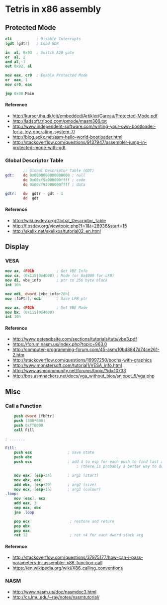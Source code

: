 # Tetris in x86 assembly

## Protected Mode
```nasm
cli           ; Disable Interrupts
lgdt [gdtr]   ; Load GDR

in  al, 0x93  ; Switch A20 gate
or  al, 2
and al,~1
out 0x92, al

mov eax, cr0  ; Enable Protected Mode
or  eax, 1
mov cr0, eax

jmp 0x08:Main
```
#### Reference
+ http://kurser.iha.dk/eit/embedded/Artikler/Gareau/Protected-Mode.pdf
+ http://ladsoft.tripod.com/pmode/masm386.txt
+ http://www.independent-software.com/writing-your-own-bootloader-for-a-toy-operating-system-7/
+ http://blog.ackx.net/asm-hello-world-bootloader.html
+ http://stackoverflow.com/questions/9137947/assembler-jump-in-protected-mode-with-gdt

### Global Descriptor Table
```nasm
        ;; Global Descriptor Table (GDT)
gdt:    dq 0x0000000000000000 ; null
        dq 0x00cf9a000000ffff ; code
        dq 0x00cf92000000ffff ; data

gdtr:   dw  gdtr - gdt - 1
        dd  gdt
```
#### Reference
+ http://wiki.osdev.org/Global_Descriptor_Table
+ http://f.osdev.org/viewtopic.php?f=1&t=28936&start=15
+ http://skelix.net/skelixos/tutorial02_en.html

## Display
### VESA
```nasm
mov ax, 4F01h          ; Get VBE Info
mov cx, (0x115|0x4000) ; Mode (or 0x4000 for LFB)
mov di, vbe_info       ; ptr to 256 byte block
int 10h

mov edi, dword [vbe_info+28h]
mov [fbPtr], edi       ; Save LFB ptr

mov ax, 4F02h          ; Set VBE Mode
mov bx, (0x115|0x4000)
int 10h
```
#### Reference
+ http://www.petesqbsite.com/sections/tutorials/tuts/vbe3.pdf
+ https://forum.nasm.us/index.php?topic=963.0
+ http://computer-programming-forum.com/45-asm/10bd8847d74ce261-2.htm
+ http://stackoverflow.com/questions/16997250/bochs-with-graphics
+ http://www.monstersoft.com/tutorial1/VESA_info.html
+ http://www.asmcommunity.net/forums/topic/?id=10733
+ http://bos.asmhackers.net/docs/vga_without_bios/snippet_5/vga.php

## Misc
### Call a Function
```nasm
	push dword [fbPtr]
	push (800*600)
	push 0xff0000
	call Fill

; .......

Fill:
	push eax                ; save state
	push ebx
	push ecx                ; add 4 to esp for each push to find last arg
                                ; (there is probably a better way to do this...)

	mov eax, [esp+24]       ; arg1 (start)
	mov ebx, eax
	add ebx, [esp+20]       ; arg2 (size)
	mov ecx, [esp+16]       ; arg3 (colour)
.loop:
	mov [eax], ecx
	add eax, 3
	cmp eax, ebx
	jne .loop

	pop ecx                  ; restore and return
	pop ebx
	pop eax
	ret 12                   ; ret +4 for each dword stack arg 
```
#### Reference
+ http://stackoverflow.com/questions/37975177/how-can-i-pass-parameters-in-assembler-x86-function-call
+ https://en.wikipedia.org/wiki/X86_calling_conventions

### NASM
+ http://www.nasm.us/doc/nasmdoc3.html
+ http://cs.lmu.edu/~ray/notes/nasmtutorial/
